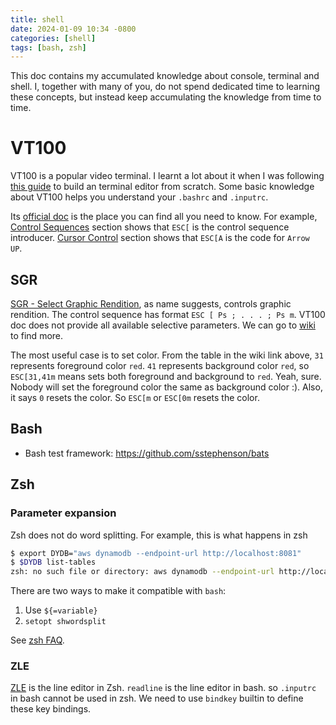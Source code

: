 ```yaml
---
title: shell
date: 2024-01-09 10:34 -0800
categories: [shell]
tags: [bash, zsh]
---
```


This doc contains my accumulated knowledge about console, terminal and shell.
I, together with many of you, do not spend dedicated time to learning these
concepts, but instead keep accumulating the knowledge from time to time.

# VT100

VT100 is a popular video terminal. I learnt a lot about it when I was following
[this guide](https://viewsourcecode.org/snaptoken/kilo/index.html) to build an
terminal editor from scratch. Some basic knowledge about VT100 helps you
understand your `.bashrc` and `.inputrc`.

Its [official doc](https://vt100.net/docs/vt100-ug/chapter3.html) is the place
you can find all you need to know. For example,
[Control Sequences](https://vt100.net/docs/vt100-ug/chapter3.html#S3.3.3)
section shows that `ESC[` is the control sequence introducer.
[Cursor Control](https://vt100.net/docs/vt100-ug/chapter3.html#T3-6) section
shows that `ESC[A` is the code for `Arrow UP`.

## SGR

[SGR - Select Graphic Rendition](https://vt100.net/docs/vt100-ug/chapter3.html#SGR),
as name suggests, controls graphic rendition. The control sequence has format
`ESC [ Ps ; . . . ; Ps m`. VT100 doc does not provide all available selective
parameters. We can go to [wiki](https://en.wikipedia.org/wiki/ANSI_escape_code)
to find more.

The most useful case is to set color. From the table in the wiki link above,
`31` represents foreground color `red`. `41` represents background color `red`,
so `ESC[31,41m` means sets both foreground and background to `red`. Yeah, sure.
Nobody will set the foreground color the same as background color :). Also, it
says `0` resets the color. So `ESC[m` or `ESC[0m` resets the color.

## Bash

- Bash test framework: https://github.com/sstephenson/bats

## Zsh

### Parameter expansion

Zsh does not do word splitting. For example, this is what happens in zsh

```zsh
$ export DYDB="aws dynamodb --endpoint-url http://localhost:8081"
$ $DYDB list-tables
zsh: no such file or directory: aws dynamodb --endpoint-url http://localhost:8081
```

There are two ways to make it compatible with `bash`:

1. Use `${=variable}`
2. `setopt shwordsplit`

See [zsh FAQ](https://zsh.sourceforge.io/FAQ/zshfaq03.html).

### ZLE

[ZLE](https://zsh.sourceforge.io/Doc/Release/Zsh-Line-Editor.html) is the line
editor in Zsh. `readline` is the line editor in bash. so `.inputrc` in bash
cannot be used in zsh. We need to use `bindkey` builtin to define these key
bindings.

